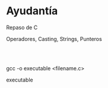 # Ayudantía 
Repaso de C

Operadores, Casting, Strings, Punteros

<br/> <br/>

gcc -o executable <filename.c>

executable
